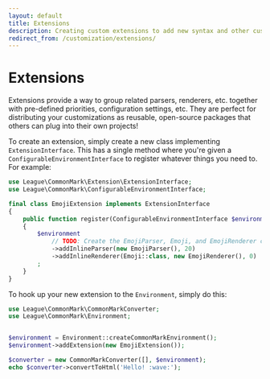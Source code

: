 ```yaml
---
layout: default
title: Extensions
description: Creating custom extensions to add new syntax and other custom functionality
redirect_from: /customization/extensions/
---
```


Extensions
==========

Extensions provide a way to group related parsers, renderers, etc. together with pre-defined priorities, configuration settings, etc.  They are perfect for distributing your customizations as reusable, open-source packages that others can plug into their own projects!

To create an extension, simply create a new class implementing `ExtensionInterface`.  This has a single method where you're given a `ConfigurableEnvironmentInterface` to register whatever things you need to. For example:

```php
use League\CommonMark\Extension\ExtensionInterface;
use League\CommonMark\ConfigurableEnvironmentInterface;

final class EmojiExtension implements ExtensionInterface
{
    public function register(ConfigurableEnvironmentInterface $environment)
    {
        $environment
            // TODO: Create the EmojiParser, Emoji, and EmojiRenderer classes
            ->addInlineParser(new EmojiParser(), 20)
            ->addInlineRenderer(Emoji::class, new EmojiRenderer(), 0)
        ;
    }
}
```

To hook up your new extension to the `Environment`, simply do this:

```php
use League\CommonMark\CommonMarkConverter;
use League\CommonMark\Environment;


$environment = Environment::createCommonMarkEnvironment();
$environment->addExtension(new EmojiExtension());

$converter = new CommonMarkConverter([], $environment);
echo $converter->convertToHtml('Hello! :wave:');
```
